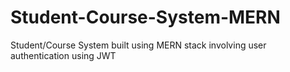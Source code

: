 # Student-Course-System-MERN
 Student/Course System built using MERN stack involving user authentication using JWT
